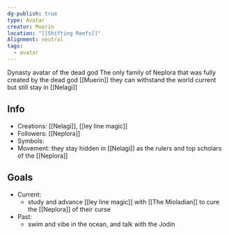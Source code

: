 ```yaml
---
dg-publish: true
type: Avatar
creator: Muerin
location: "[[Shifting Reefs]]"
Alignment: neutral
tags:
  - avatar
---
```

Dynasty avatar of the dead god
The only family of Neplora that was fully created by the dead god [[Muerin]] they can withstand the world current but still stay in [[Nelagi]] 
## Info
- Creations: [[Nelagi]], [[ley line magic]]
- Followers: [[Neplora]]
- Symbols: 
- Movement: they stay hidden in [[Nelagi]] as the rulers and top scholars of the [[Neplora]]

## Goals
- Current:
	- study and advance [[ley line magic]] with [[The Mioladian]] to cure the [[Neplora]] of their curse
- Past:
	- swim and vibe in the ocean, and talk with the Jodin
